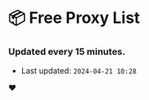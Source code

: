 # :package: Free Proxy List
### Updated every 15 minutes.

- Last updated: `2024-04-21 10:28`

:heart:
